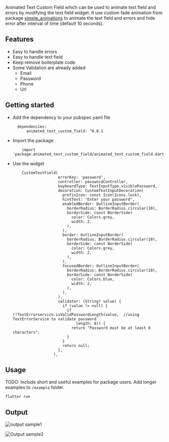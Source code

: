 <!--
This README describes the package. If you publish this package to pub.dev,
this README's contents appear on the landing page for your package.

For information about how to write a good package README, see the guide for
[writing package pages](https://dart.dev/guides/libraries/writing-package-pages).

For general information about developing packages, see the Dart guide for
[creating packages](https://dart.dev/guides/libraries/create-library-packages)
and the Flutter guide for
[developing packages and plugins](https://flutter.dev/developing-packages).
-->

Animated Text Custom Field which can be used to animate text field and errors by modifying the text field widget.
It use custom fade animation from package [simple_animations](https://pub.dev/packages/simple_animations) to animate the text field and errors and hide error after interval of time (default 10 seconds).


## Features
- Easy to handle errors
- Easy to handle text field
- Keep remove boilerplate code
- Some Validation are already added
    - Email
    - Password
    - Phone
    - Url



## Getting started
- Add the dependency to your pubspec.yaml file
  ``` 
    dependencies:
        animated_text_custom_field: ^0.0.1
    ```
- Import the package
    ```
        import 'package:animated_text_custom_field/animated_text_custom_field.dart';
    ```
- Use the widget
    ```
        CustomTextField(
                        errorKey: 'password',
                        controller: passwordController,
                        keyboardType: TextInputType.visiblePassword,
                        decoration: CustomTextInputDecoration(
                          prefixIcon: const Icon(Icons.lock),
                          hintText: "Enter your password",
                          enabledBorder: OutlineInputBorder(
                            borderRadius: BorderRadius.circular(10),
                            borderSide: const BorderSide(
                              color: Colors.grey,
                              width: 2,
                            ),
                          ),
                          border: OutlineInputBorder(
                            borderRadius: BorderRadius.circular(10),
                            borderSide: const BorderSide(
                              color: Colors.grey,
                              width: 2,
                            ),
                          ),
                          focusedBorder: OutlineInputBorder(
                            borderRadius: BorderRadius.circular(10),
                            borderSide: const BorderSide(
                              color: Colors.blue,
                              width: 2,
                            ),
                          ),
                        ),
                        validator: (String? value) {
                          if (value != null) {
                            if (!TextErrorservice.isValidPasswordLength(value,  //using TextErrorService to validate password 
                                length: 8)) {
                              return "Password must be at least 8 characters";
                            }
                          }
                          return null;
                        },
                      ),
    ```


## Usage

TODO: Include short and useful examples for package users. Add longer examples
to `/example` folder.

```
flutter run 

```

## Output

![output sample1](./outputs/1.png)

![Output sample2](./outputs/2.png)
